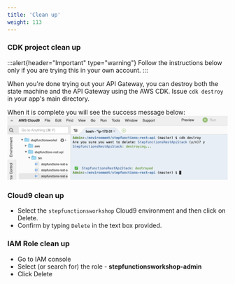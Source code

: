 ```yaml
---
title: 'Clean up'
weight: 113
---
```


### CDK project clean up

:::alert{header="Important" type="warning"}
Follow the instructions below only if you are trying this in your own account.
:::

When you're done trying out your API Gateway, you can destroy both the state machine and the API Gateway using the AWS CDK. Issue `cdk destroy` in your app's main directory.

When it is complete you will see the success message below:
![CDK Destroy](/static/img/module-9/cdk-destroy.png)

### Cloud9 clean up

- Select the `stepfunctionsworkshop` Cloud9 environment and then click on Delete. 
- Confirm by typing `Delete` in the text box provided.

### IAM Role clean up

- Go to IAM console
- Select (or search for) the role - **stepfunctionsworkshop-admin**
- Click Delete
